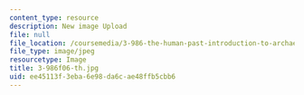 ```yaml
---
content_type: resource
description: New image Upload
file: null
file_location: /coursemedia/3-986-the-human-past-introduction-to-archaeology-fall-2006/ee45113f3eba6e98da6cae48ffb5cbb6_3-986f06-th.jpg
file_type: image/jpeg
resourcetype: Image
title: 3-986f06-th.jpg
uid: ee45113f-3eba-6e98-da6c-ae48ffb5cbb6
---
```

